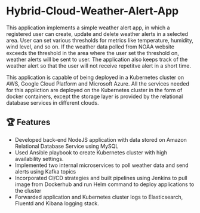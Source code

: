 # Hybrid-Cloud-Weather-Alert-App

This application implements a simple weather alert app, in which a registered user can create, update and delete weather alerts in a selected area. User can set various thresholds for metrics like temperature, humidity, wind level, and so on. If the weather data polled from NOAA website exceeds the threshold in the area where the user set the threshold on, weather alerts will be sent to user. The application also keeps track of the weather alert so that the user will not receive repetitve alert in a short time. <br/>

This application is capable of being deployed in a Kubernetes cluster on AWS, Google Cloud Platform and Microsoft Azure. All the services needed for this appliction are deployed on the Kubernetes cluster in the form of docker containers, except the storage layer is provided by the relational database services in different clouds.

## :trophy: Features

- Developed back-end NodeJS application with data stored on Amazon Relational Database Service using MySQL
- Used Ansible playbook to create Kubernetes cluster with high availability settings.  
- Implemented two internal microservices to poll weather data and send alerts using Kafka topics  
- Incorporated CI/CD strategies and built pipelines using Jenkins to pull image from Dockerhub and run Helm command to deploy applications to the cluster
- Forwarded application and Kubernetes cluster logs to Elasticsearch, Fluentd and Kibana logging stack.  

